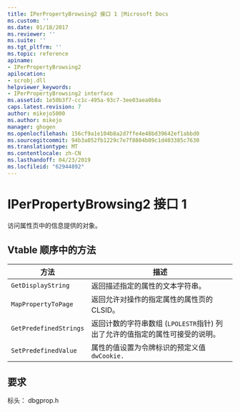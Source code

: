 ```yaml
---
title: IPerPropertyBrowsing2 接口 1 |Microsoft Docs
ms.custom: ''
ms.date: 01/18/2017
ms.reviewer: ''
ms.suite: ''
ms.tgt_pltfrm: ''
ms.topic: reference
apiname:
- IPerPropertyBrowsing2
apilocation:
- scrobj.dll
helpviewer_keywords:
- IPerPropertyBrowsing2 interface
ms.assetid: 1e50b3f7-cc1c-495a-93c7-3ee03aea0b8a
caps.latest.revision: 7
author: mikejo5000
ms.author: mikejo
manager: ghogen
ms.openlocfilehash: 156cf9a1e104b8a2d7ffe4e48bd39642ef1abbd0
ms.sourcegitcommit: 94b3a052fb1229c7e7f8804b09c1d403385c7630
ms.translationtype: MT
ms.contentlocale: zh-CN
ms.lasthandoff: 04/23/2019
ms.locfileid: "62944892"
---
```

# <a name="iperpropertybrowsing2-interface-1"></a>IPerPropertyBrowsing2 接口 1
访问属性页中的信息提供的对象。  
  
## <a name="methods-in-vtable-order"></a>Vtable 顺序中的方法  
  
|方法|描述|  
|------------|-----------------|  
|`GetDisplayString`|返回描述指定的属性的文本字符串。|  
|`MapPropertyToPage`|返回允许对操作的指定属性的属性页的 CLSID。|  
|`GetPredefinedStrings`|返回计数的字符串数组 (`LPOLESTR`指针) 列出了允许的值指定的属性可接受的说明。|  
|`SetPredefinedValue`|属性的值设置为令牌标识的预定义值 `dwCookie.`|  
  
## <a name="requirements"></a>要求  
 标头： dbgprop.h